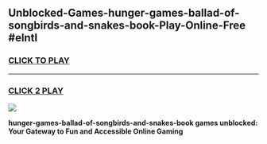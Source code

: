 
## Unblocked-Games-hunger-games-ballad-of-songbirds-and-snakes-book-Play-Online-Free #elntl
<h3>
<a href="https://us.freeplayer.one?title=hunger-games-ballad-of-songbirds-and-snakes-book&ref=10M">CLICK TO PLAY</a></h3>
<hr>

<h3>
<a href="https://us.freeplayer.one?title=hunger-games-ballad-of-songbirds-and-snakes-book&ref=10M">CLICK 2 PLAY</a>
  
</h3>

<a href="https://us.freeplayer.one?title=hunger-games-ballad-of-songbirds-and-snakes-book&ref=10M"><img src="https://clearcache.store/games.png"></a>


**hunger-games-ballad-of-songbirds-and-snakes-book games unblocked: Your Gateway to Fun and Accessible Online Gaming**
